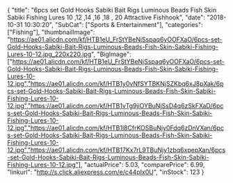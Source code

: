 {
	"title": "6pcs set Gold Hooks Sabiki Bait Rigs Luminous Beads Fish Skin Sabiki Fishing Lures 10 ,12 ,14 ,16 ,18 , 20  Attractive Fishhook",
	"date": "2018-10-31 10:30:20",
	"SubCat": ["Sports & Entertainment"],
	"categories": ["Fishing"],
	"thumbnailImage": "https://ae01.alicdn.com/kf/HTB1eU_FrStYBeNjSspaq6yOOFXaO/6pcs-set-Gold-Hooks-Sabiki-Bait-Rigs-Luminous-Beads-Fish-Skin-Sabiki-Fishing-Lures-10-12.jpg_220x220.jpg",
	"BigImage": ["https://ae01.alicdn.com/kf/HTB1eU_FrStYBeNjSspaq6yOOFXaO/6pcs-set-Gold-Hooks-Sabiki-Bait-Rigs-Luminous-Beads-Fish-Skin-Sabiki-Fishing-Lures-10-12.jpg","https://ae01.alicdn.com/kf/HTB1y0vNfSYTBKNjSZKbq6xJ8pXak/6pcs-set-Gold-Hooks-Sabiki-Bait-Rigs-Luminous-Beads-Fish-Skin-Sabiki-Fishing-Lures-10-12.jpg","https://ae01.alicdn.com/kf/HTB1vTg9jiOYBuNjSsD4q6zSkFXaD/6pcs-set-Gold-Hooks-Sabiki-Bait-Rigs-Luminous-Beads-Fish-Skin-Sabiki-Fishing-Lures-10-12.jpg","https://ae01.alicdn.com/kf/HTB1l8CfrKOSBuNjy0Fdq6zDnVXan/6pcs-set-Gold-Hooks-Sabiki-Bait-Rigs-Luminous-Beads-Fish-Skin-Sabiki-Fishing-Lures-10-12.jpg","https://ae01.alicdn.com/kf/HTB17Kx7rL9TBuNjy1zbq6xpepXan/6pcs-set-Gold-Hooks-Sabiki-Bait-Rigs-Luminous-Beads-Fish-Skin-Sabiki-Fishing-Lures-10-12.jpg"],
	"actualPrice": 5.03,
	"comparePrice": 6.99,
	"linkurl": "http://s.click.aliexpress.com/e/c44pIx0U",
	"inStock": 123
}
